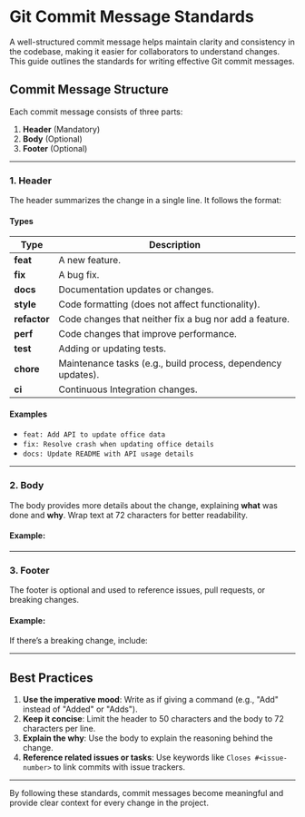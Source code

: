 # Git Commit Message Standards

A well-structured commit message helps maintain clarity and consistency in the codebase, making it easier for collaborators to understand changes. This guide outlines the standards for writing effective Git commit messages.

## **Commit Message Structure**

Each commit message consists of three parts:
1. **Header** (Mandatory)
2. **Body** (Optional)
3. **Footer** (Optional)

---

### **1. Header**
The header summarizes the change in a single line. It follows the format:  


#### **Types**
| Type        | Description                                                   |
|-------------|---------------------------------------------------------------|
| **feat**    | A new feature.                                                |
| **fix**     | A bug fix.                                                    |
| **docs**    | Documentation updates or changes.                             |
| **style**   | Code formatting (does not affect functionality).              |
| **refactor**| Code changes that neither fix a bug nor add a feature.         |
| **perf**    | Code changes that improve performance.                        |
| **test**    | Adding or updating tests.                                     |
| **chore**   | Maintenance tasks (e.g., build process, dependency updates).  |
| **ci**      | Continuous Integration changes.                               |

#### **Examples**
- `feat: Add API to update office data`
- `fix: Resolve crash when updating office details`
- `docs: Update README with API usage details`

---

### **2. Body**
The body provides more details about the change, explaining **what** was done and **why**. Wrap text at 72 characters for better readability.

#### Example:


---

### **3. Footer**
The footer is optional and used to reference issues, pull requests, or breaking changes.

#### Example:

If there’s a breaking change, include:

---

## **Best Practices**
1. **Use the imperative mood**: Write as if giving a command (e.g., "Add" instead of "Added" or "Adds").
2. **Keep it concise**: Limit the header to 50 characters and the body to 72 characters per line.
3. **Explain the why**: Use the body to explain the reasoning behind the change.
4. **Reference related issues or tasks**: Use keywords like `Closes #<issue-number>` to link commits with issue trackers.

---

By following these standards, commit messages become meaningful and provide clear context for every change in the project.
